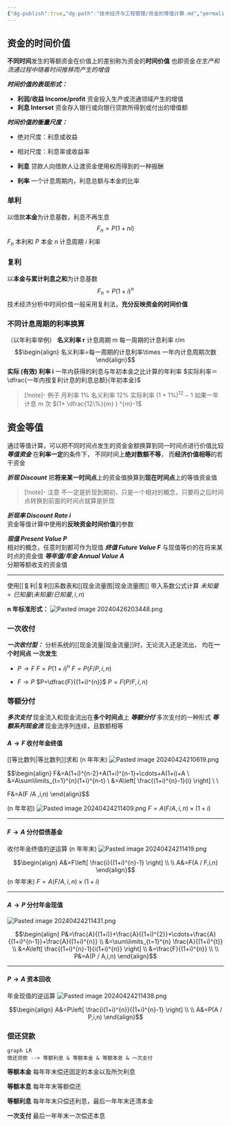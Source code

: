 ```yaml
---
{"dg-publish":true,"dg-path":"技术经济与工程管理/资金的等值计算.md","permalink":"/技术经济与工程管理/资金的等值计算/","dgPassFrontmatter":true,"noteIcon":"","created":"2024-05-21T15:20:28.708+08:00","updated":"2024-05-30T17:33:42.989+08:00"}
---
```


## 资金的时间价值
**不同时间**发生的等额资金在价值上的差别称为资金的**时间价值**
也即资金*在生产和流通过程中随着时间推移而产生的增值*

***时间价值的表现形式：***
- **利润/收益    Income/profit**
	资金投入生产或流通领域产生的增值
- **利息   Interset**
	资金存入银行或向银行贷款所得到或付出的增值额

***时间价值的衡量尺度：***
- 绝对尺度：利息或收益
- 相对尺度：利息率或收益率


- **利息**
	贷款人向借款人让渡资金使用权而得到的一种报酬
- **利率**
	一个计息周期内，利息总额与本金的比率
### 单利
以借款**本金**为计息基数，利息不再生息
$$F_{n}=P(1+ni)$$
$F_{n}$ 本利和   $P$ 本金
$n$ 计息周期  $i$ 利率
### 复利
以**本金与累计利息之和**为计息基数
$$F_{n}=P(1+i)^{n}$$
技术经济分析中时间价值一般采用复利法，**充分反映资金的时间价值**

### 不同计息周期的利率换算
（以年利率举例）
**名义利率  r**
计息周期 m
每一周期的计息利率  r/m
$$\begin{align}
名义利率=每一周期的计息利率\times 一年内计息周期次数
\end{align}$$
**实际 (有效) 利率  i**
一年内获得的利息与年初本金之比计算的年利率
$实际利率＝ \dfrac{一年内按复利计息的利息总额}{年初本金}$
>[!note]- 例子
月利率 1%
名义利率 12%
实际利率  $(1+1\%)^{12}-1$
如果一年计息 m 次
$(1+ \dfrac{12\%}{m} ) ^{m}-1$


## 资金等值
通过等值计算，可以把不同时间点发生的资金金额换算到同一时间点进行价值比较
***等值资金***
在**利率一定**的条件下，
不同时间上**绝对数额不等**，
而**经济价值相等**的若干资金

***折现 Discount***
把**将来某一时间点**上的资金值换算到**现在时间点**上的等值资金值
>[!note]- 注意
>不一定是折现到期初，只是一个相对的概念，只要将之后时间点转换到前面的时间点就算是折现

***折现率 Discount Rate  i***  
资金等值计算中使用的**反映资金时间价值**的参数

***现值   Present Value  P***     
相对的概念，任意时刻都可作为现值
***终值   Future Value  F*** 
与现值等价的在将来某时点的资金值
***等年值/年金   Annual Value  A***  
分期等额收支的资金值

***
使用[[复利\|复利]]系数表和[[现金流量图\|现金流量图]]
带入系数公式计算
$未知量=已知量(未知量 / 已知量,i,n)$

**n 年标准形式：**
![Pasted image 20240426203448.png](/img/user/%E5%8A%9F%E8%83%BD%E6%80%A7%E6%96%87%E4%BB%B6%E5%A4%B9/%E8%BD%BD%E5%85%A5%E7%9A%84%E5%AA%92%E4%BD%93%E8%B5%84%E6%BA%90/Pasted%20image%2020240426203448.png)

### 一次收付
***一次收付型：***
分析系统的[[现金流量\|现金流量]]时，无论流入还是流出，
均在**一个时间点**  **一次发生**

-  $P \to F$
$F=P(1+i)^{n}$    $F=P(F / P,i,n)$

-  $F \to P$
$P=\dfrac{F}{(1+i)^{n}}$    $P=F(P / F,i,n)$

### 等额分付
***多次支付***
现金流入和现金流出在**多个时间点**上
***等额分付***
多次支付的一种形式
***等额系列现金流***
现金流序列连续，且数额相等

####  $A \to F$  收付年金终值
[[等比数列\|等比数列]]求和
 (n 年年末)
![Pasted image 20240424210619.png](/img/user/%E5%8A%9F%E8%83%BD%E6%80%A7%E6%96%87%E4%BB%B6%E5%A4%B9/%E8%BD%BD%E5%85%A5%E7%9A%84%E5%AA%92%E4%BD%93%E8%B5%84%E6%BA%90/Pasted%20image%2020240424210619.png)

$$\begin{align}
F&=A(1+i)^{n-2}+A(1+i)^{n-1}+\cdots+A(1+i)+A \\
&=A\sum\limits_{t=1}^{n}(1+i)^{n-t} \\
&=A\left[ \frac{(1+i)^{n}-1}{i} \right] \\ \\

F&=A(F /A ,i,n)
\end{align}$$
 
 (n 年年初)
![Pasted image 20240424211409.png](/img/user/%E5%8A%9F%E8%83%BD%E6%80%A7%E6%96%87%E4%BB%B6%E5%A4%B9/%E8%BD%BD%E5%85%A5%E7%9A%84%E5%AA%92%E4%BD%93%E8%B5%84%E6%BA%90/Pasted%20image%2020240424211409.png)
$F=A(F / A,i,n)\times(1+i)$
***
####  $F \to A$  分付偿债基金
收付年金终值的逆运算
 (n 年年末)
![Pasted image 20240424211419.png](/img/user/%E5%8A%9F%E8%83%BD%E6%80%A7%E6%96%87%E4%BB%B6%E5%A4%B9/%E8%BD%BD%E5%85%A5%E7%9A%84%E5%AA%92%E4%BD%93%E8%B5%84%E6%BA%90/Pasted%20image%2020240424211419.png)

$$\begin{align}
A&=F\left[ \frac{i}{(1+i)^{n}-1} \right] \\
 \\
A&=F(A / F,i,n)
\end{align}$$
(n 年年末)
$F=A(F / A,i,n)\times(1+i)$

***
####  $A \to P$  分付年金现值
![Pasted image 20240424211431.png](/img/user/%E5%8A%9F%E8%83%BD%E6%80%A7%E6%96%87%E4%BB%B6%E5%A4%B9/%E8%BD%BD%E5%85%A5%E7%9A%84%E5%AA%92%E4%BD%93%E8%B5%84%E6%BA%90/Pasted%20image%2020240424211431.png)


$$\begin{align}
P&=\frac{A}{(1+i)}+\frac{A}{(1+i)^{2}}+\cdots+\frac{A}{(1+i)^{n-1}}+\frac{A}{(1+i)^{n}} \\
&=\sum\limits_{t=1}^{n} \frac{A}{(1+i)^{t}} \\
&=A\left[ \frac{(1+i)^{n}-1}{i(1+i)^{n}} \right] \\
 &=\frac{F}{(1+i)^{n}} \\ \\
P&=A(P / A,i,n)
\end{align}$$

***
####  $P \to A$  资本回收
年金现值的逆运算
![Pasted image 20240424211438.png](/img/user/%E5%8A%9F%E8%83%BD%E6%80%A7%E6%96%87%E4%BB%B6%E5%A4%B9/%E8%BD%BD%E5%85%A5%E7%9A%84%E5%AA%92%E4%BD%93%E8%B5%84%E6%BA%90/Pasted%20image%2020240424211438.png)

$$\begin{align}
A&=P\left[ \frac{i(1+i)^{n}}{(1+i)^{n}-1} \right] \\
 \\
A&=P(A / P,i,n)
\end{align}$$

### 偿还贷款

```mermaid  
graph LR 
偿还贷款 --> 等额利息 & 等额本金 & 等额本息 & 一次支付 
```


**等额本金** 
	每年年末偿还固定的本金以及所欠利息

**等额本息**
	每年年末等额偿还

**等额利息** 
	每年年末只偿还利息，最后一年年末还清本金

**一次支付** 
	最后一年年末一次偿还本息

